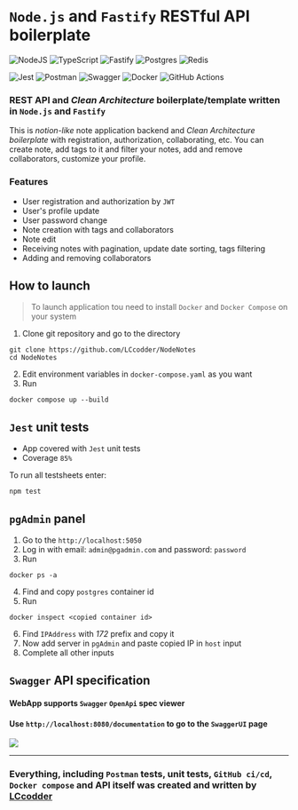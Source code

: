 # `Node.js` and `Fastify` **RESTful API** boilerplate
![NodeJS](https://img.shields.io/badge/node.js-6DA55F?style=for-the-badge&logo=node.js&logoColor=white)
![TypeScript](https://img.shields.io/badge/typescript-%23007ACC.svg?style=for-the-badge&logo=typescript&logoColor=white)
![Fastify](https://img.shields.io/badge/fastify-%23000000.svg?style=for-the-badge&logo=fastify&logoColor=white)
![Postgres](https://img.shields.io/badge/postgres-%23316192.svg?style=for-the-badge&logo=postgresql&logoColor=white)
![Redis](https://img.shields.io/badge/redis-%23DD0031.svg?style=for-the-badge&logo=redis&logoColor=white)

![Jest](https://img.shields.io/badge/-jest-%23C21325?style=for-the-badge&logo=jest&logoColor=white)
![Postman](https://img.shields.io/badge/Postman-FF6C37?style=for-the-badge&logo=postman&logoColor=white)
![Swagger](https://img.shields.io/badge/-Swagger-%23Clojure?style=for-the-badge&logo=swagger&logoColor=white)
![Docker](https://img.shields.io/badge/docker-%230db7ed.svg?style=for-the-badge&logo=docker&logoColor=white)
![GitHub Actions](https://img.shields.io/badge/github%20actions-%232671E5.svg?style=for-the-badge&logo=githubactions&logoColor=white)
### REST API and *Clean Architecture* boilerplate/template written in `Node.js` and `Fastify`
 This is *notion-like* note application backend and *Clean Architecture boilerplate* with registration, authorization, collaborating, etc. You can create note, add tags to it and filter your notes, add and remove collaborators, customize your profile.

### **Features**
+ User registration and authorization by `JWT`
+ User's profile update
+ User password change
+ Note creation with tags and collaborators
+ Note edit
+ Receiving notes with pagination, update date sorting, tags filtering
+ Adding and removing collaborators




## **How to launch**
> To launch application tou need to install `Docker` and `Docker Compose` on your system

1. Clone git repository and go to the directory
``` Shell
git clone https://github.com/LCcodder/NodeNotes
cd NodeNotes
```
2. Edit environment variables in `docker-compose.yaml` as you want 
3. Run 
```Shell
docker compose up --build
```

## **`Jest` unit tests**
- App covered with `Jest` unit tests
- Coverage `85%`

To run all testsheets enter:
```
npm test
```

## **`pgAdmin` panel** 

1. Go to the `http://localhost:5050`
2. Log in with email: `admin@pgadmin.com` and password: `password`
3. Run 
```
docker ps -a 
```
4. Find and copy `postgres` container id
5. Run
```
docker inspect <copied container id>
```
6. Find `IPAddress` with *172* prefix and copy it
7. Now add server in `pgAdmin` and paste copied IP in `host` input
8. Complete all other inputs
## **`Swagger` API specification**
#### WebApp supports `Swagger` `OpenApi` spec viewer
#### Use `http://localhost:8080/documentation` to go to the `SwaggerUI` page 
<img src="screenshot.png">

---
### Everything, including `Postman` tests, unit tests, `GitHub ci/cd`, `Docker compose` and API itself was created and written by [LCcodder](https://github.com/LCcodder)